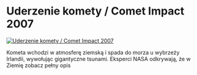 Uderzenie komety / Comet Impact 2007 
=============
[![Uderzenie komety / Comet Impact 2007 ](http://vidos.pl/images/player.gif)](http://vidos.pl/uderzenie-komety-comet-impact-2007)

 Kometa wchodzi w atmosferę ziemską i spada do morza u wybrzeży Irlandii, wywołując gigantyczne tsunami. Eksperci NASA odkrywają, że w Ziemię zobacz pełny opis
